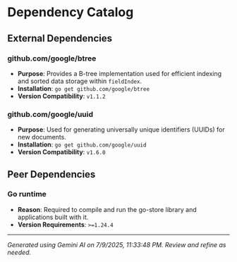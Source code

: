 # Dependency Catalog

## External Dependencies

### github.com/google/btree
- **Purpose**: Provides a B-tree implementation used for efficient indexing and sorted data storage within `fieldIndex`.
- **Installation**: `go get github.com/google/btree`
- **Version Compatibility**: `v1.1.2`

### github.com/google/uuid
- **Purpose**: Used for generating universally unique identifiers (UUIDs) for new documents.
- **Installation**: `go get github.com/google/uuid`
- **Version Compatibility**: `v1.6.0`

## Peer Dependencies

### Go runtime
- **Reason**: Required to compile and run the go-store library and applications built with it.
- **Version Requirements**: `>=1.24.4`



---
*Generated using Gemini AI on 7/9/2025, 11:33:48 PM. Review and refine as needed.*